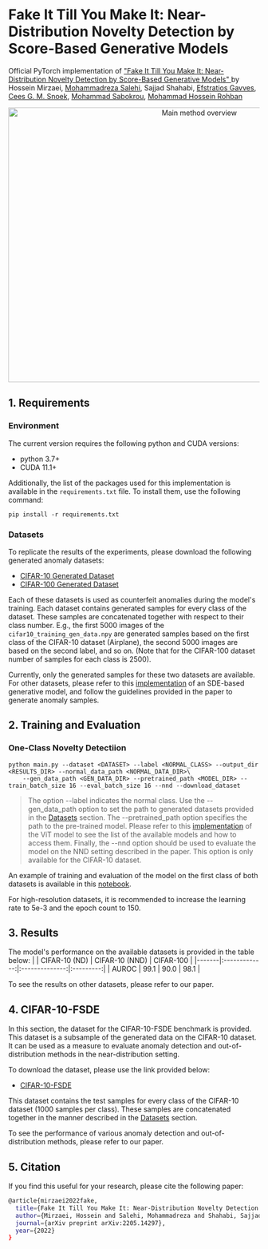 # Fake It Till You Make It: Near-Distribution Novelty Detection by Score-Based Generative Models
Official PyTorch implementation of ["Fake It Till You Make It: Near-Distribution Novelty Detection by Score-Based Generative Models" ](https://arxiv.org/abs/2205.14297) by
Hossein Mirzaei,
 [Mohammadreza Salehi](https://scholar.google.com/citations?user=kpT3gcsAAAAJ&hl=en),
 Sajjad Shahabi,
  [Efstratios Gavves](https://scholar.google.com/citations?user=QqfCvsgAAAAJ&hl=en), 
  [Cees G. M. Snoek](https://scholar.google.com/citations?user=0uKdbscAAAAJ&hl=en), 
  [Mohammad Sabokrou](https://scholar.google.com/citations?user=jqHXvT0AAAAJ&hl=en), 
  [Mohammad Hossein Rohban](https://scholar.google.com/citations?user=pRyJ6FkAAAAJ&hl=en)

<p align="center">
<img src="https://user-images.githubusercontent.com/33581331/170314540-1689d686-1d53-43e2-bd43-253b51f1b805.png" alt="Main method overview" height="550" width="750"/>
</p>

## 1. Requirements
### Environment
The current version requires the following python and CUDA versions:
- python 3.7+
- CUDA 11.1+

Additionally, the list of the packages used for this implementation is available in the `requirements.txt` file. To install them, use the following command:
```
pip install -r requirements.txt
```

### Datasets 
To replicate the results of the experiments, please download the following generated anomaly datasets:
- [CIFAR-10 Generated Dataset](https://drive.google.com/file/d/1jMKZPqFTldsO80U3o79KDTSagUVUAl-5)
- [CIFAR-100 Generated Dataset](https://drive.google.com/file/d/1-1-L4qWCTg08lBfPF9qDBMYOaHne6mR5)

Each of these datasets is used as counterfeit anomalies during the model's training.
Each dataset contains generated samples for every class of the dataset. These samples are concatenated together with respect to their class number.
E.g., the first 5000 images of the `cifar10_training_gen_data.npy` are generated samples based on the first class of the CIFAR-10 dataset (Airplane), the second 5000 images are based on the second label, and so on. (Note that for the CIFAR-100 dataset number of samples for each class is 2500).

Currently, only the generated samples for these two datasets are available. For other datasets, please refer to this 
[implementation](https://github.com/yang-song/score_sde_pytorch)
of an SDE-based generative model, and follow the guidelines provided in the paper to generate anomaly samples.

## 2. Training and Evaluation
### One-Class Novelty Detectiion
```
python main.py --dataset <DATASET> --label <NORMAL_CLASS> --output_dir <RESULTS_DIR> --normal_data_path <NORMAL_DATA_DIR>\
    --gen_data_path <GEN_DATA_DIR> --pretrained_path <MODEL_DIR> --train_batch_size 16 --eval_batch_size 16 --nnd --download_dataset
```
> The option --label indicates the normal class.
> Use the --gen_data_path option to set the path to generated datasets provided in the [Datasets](#datasets) section.
> The --pretrained_path option specifies the path to the pre-trained model. Please refer to this 
> [implementation](https://github.com/jeonsworld/ViT-pytorch)
> of the ViT model to see the list of the available models and how to access them.
> Finally, the --nnd option should be used to evaluate the model on the NND setting described in the paper. This option is only available for the CIFAR-10 dataset.

An example of training and evaluation of the model on the first class of both datasets is available in this
[notebook](https://colab.research.google.com/drive/1nrYT6cfNjKnBVc7wgYemLwqNByDb9Coi).

For high-resolution datasets, it is recommended to increase the learning rate to 5e-3 and the epoch count to 150.

## 3. Results
The model's performance on the available datasets is provided in the table below:
|       | CIFAR-10 (ND) | CIFAR-10 (NND) | CIFAR-100 |
|-------|:-------------:|:--------------:|:---------:|
| AUROC |      99.1     |      90.0      |    98.1   |

To see the results on other datasets, please refer to our paper.

## 4. CIFAR-10-FSDE
In this section, the dataset for the CIFAR-10-FSDE benchmark is provided. This dataset is a subsample of the generated data on the CIFAR-10 dataset. It can be used as a measure to evaluate anomaly detection and out-of-distribution methods in the near-distribution setting.

To download the dataset, please use the link provided below:
- [CIFAR-10-FSDE](https://drive.google.com/file/d/1_sKwq1yG-0zdvUHBRXItJ6Cib6lpQJja)

This dataset contains the test samples for every class of the CIFAR-10 dataset (1000 samples per class). These samples are concatenated together in the manner described in the [Datasets](#Datasets) section.

To see the performance of various anomaly detection and out-of-distribution methods, please refer to our paper.

## 5. Citation
If you find this useful for your research, please cite the following paper:
``` bash
@article{mirzaei2022fake,
  title={Fake It Till You Make It: Near-Distribution Novelty Detection by Score-Based Generative Models},
  author={Mirzaei, Hossein and Salehi, Mohammadreza and Shahabi, Sajjad and Gavves, Efstratios and Snoek, Cees GM and Sabokrou, Mohammad and Rohban, Mohammad Hossein},
  journal={arXiv preprint arXiv:2205.14297},
  year={2022}
}
```
